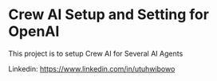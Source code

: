 # Crew AI Setup and Setting for OpenAI

This project is to setup Crew AI for Several AI Agents


Linkedin: https://www.linkedin.com/in/utuhwibowo
